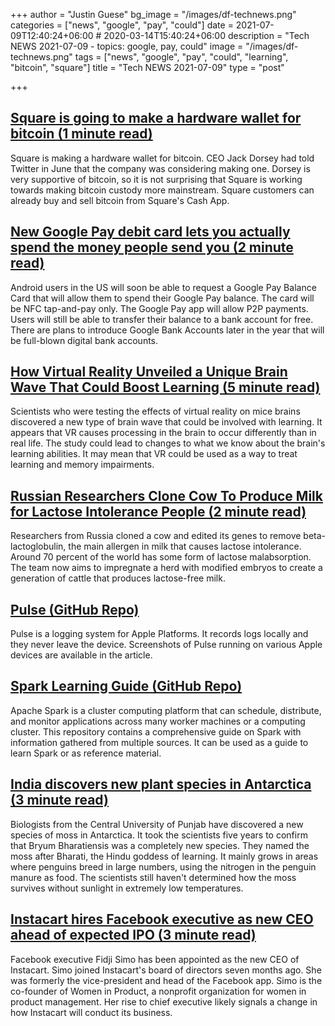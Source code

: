 +++
author = "Justin Guese"
bg_image = "/images/df-technews.png"
categories = ["news", "google", "pay", "could"]
date = 2021-07-09T12:40:24+06:00 # 2020-03-14T15:40:24+06:00
description = "Tech NEWS 2021-07-09 - topics: google, pay, could"
image = "/images/df-technews.png"
tags = ["news", "google", "pay", "could", "learning", "bitcoin", "square"]
title = "Tech NEWS 2021-07-09"
type = "post"

+++

## [Square is going to make a hardware wallet for bitcoin (1 minute read)](https://www.theverge.com/2021/7/8/22569309/square-hardware-wallet-bitcoin-jack-dorsey)

Square is making a hardware wallet for bitcoin. CEO Jack Dorsey had told Twitter in June that the company was considering making one. Dorsey is very supportive of bitcoin, so it is not surprising that Square is working towards making bitcoin custody more mainstream. Square customers can already buy and sell bitcoin from Square's Cash App.

## [New Google Pay debit card lets you actually spend the money people send you (2 minute read)](https://arstechnica.com/gadgets/2021/07/new-google-pay-debit-card-lets-you-actually-spend-the-money-people-send-you/)

Android users in the US will soon be able to request a Google Pay Balance Card that will allow them to spend their Google Pay balance. The card will be NFC tap-and-pay only. The Google Pay app will allow P2P payments. Users will still be able to transfer their balance to a bank account for free. There are plans to introduce Google Bank Accounts later in the year that will be full-blown digital bank accounts.

## [How Virtual Reality Unveiled a Unique Brain Wave That Could Boost Learning (5 minute read)](https://singularityhub.com/2021/07/06/how-virtual-reality-unveiled-a-unique-brain-wave-that-could-boost-learning/)

Scientists who were testing the effects of virtual reality on mice brains discovered a new type of brain wave that could be involved with learning. It appears that VR causes processing in the brain to occur differently than in real life. The study could lead to changes to what we know about the brain's learning abilities. It may mean that VR could be used as a way to treat learning and memory impairments.

## [Russian Researchers Clone Cow To Produce Milk for Lactose Intolerance People (2 minute read)](https://www.news18.com/news/buzz/russian-researchers-clone-cow-to-produce-hypoallergenic-milk-3934766.html)

Researchers from Russia cloned a cow and edited its genes to remove beta-lactoglobulin, the main allergen in milk that causes lactose intolerance. Around 70 percent of the world has some form of lactose malabsorption. The team now aims to impregnate a herd with modified embryos to create a generation of cattle that produces lactose-free milk.

## [Pulse (GitHub Repo)](https://github.com/kean/Pulse)

Pulse is a logging system for Apple Platforms. It records logs locally and they never leave the device. Screenshots of Pulse running on various Apple devices are available in the article.

## [Spark Learning Guide (GitHub Repo)](https://github.com/ankurchavda/SparkLearning)

Apache Spark is a cluster computing platform that can schedule, distribute, and monitor applications across many worker machines or a computing cluster. This repository contains a comprehensive guide on Spark with information gathered from multiple sources. It can be used as a guide to learn Spark or as reference material.

## [India discovers new plant species in Antarctica (3 minute read)](https://www.bbc.com/news/world-asia-india-57732014)

Biologists from the Central University of Punjab have discovered a new species of moss in Antarctica. It took the scientists five years to confirm that Bryum Bharatiensis was a completely new species. They named the moss after Bharati, the Hindu goddess of learning. It mainly grows in areas where penguins breed in large numbers, using the nitrogen in the penguin manure as food. The scientists still haven't determined how the moss survives without sunlight in extremely low temperatures.

## [Instacart hires Facebook executive as new CEO ahead of expected IPO (3 minute read)](https://techcrunch.com/2021/07/08/instacart-hires-facebook-executive-as-new-ceo-ahead-of-expected-ipo/)

Facebook executive Fidji Simo has been appointed as the new CEO of Instacart. Simo joined Instacart's board of directors seven months ago. She was formerly the vice-president and head of the Facebook app. Simo is the co-founder of Women in Product, a nonprofit organization for women in product management. Her rise to chief executive likely signals a change in how Instacart will conduct its business.

